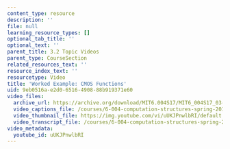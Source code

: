 ```yaml
---
content_type: resource
description: ''
file: null
learning_resource_types: []
optional_tab_title: ''
optional_text: ''
parent_title: 3.2 Topic Videos
parent_type: CourseSection
related_resources_text: ''
resource_index_text: ''
resourcetype: Video
title: 'Worked Example: CMOS Functions'
uid: 9eb0516a-e2d0-6516-4908-88b919371e60
video_files:
  archive_url: https://archive.org/download/MIT6.004S17/MIT6_004S17_03-02-08-01_300k.mp4
  video_captions_file: /courses/6-004-computation-structures-spring-2017/0389b53a27225a2e844e933bdf5bf5d1_uUKJPnwlbRI.vtt
  video_thumbnail_file: https://img.youtube.com/vi/uUKJPnwlbRI/default.jpg
  video_transcript_file: /courses/6-004-computation-structures-spring-2017/5fabb93f9184a35cdc84bcc916d739bb_uUKJPnwlbRI.pdf
video_metadata:
  youtube_id: uUKJPnwlbRI
---
```

